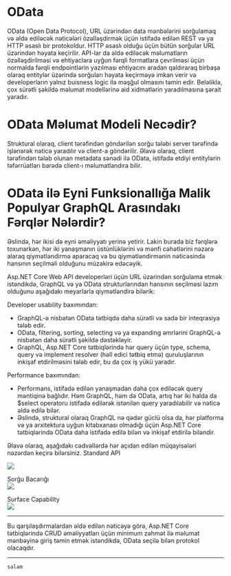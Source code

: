 # OData
OData (Open Data Protocol), URL üzərindən data mənbələrini sorğulamaq və əldə ediləcək nəticələri özəlləşdirmək üçün istifadə edilən REST və ya HTTP əsaslı bir protokoldur. HTTP əsaslı olduğu üçün bütün sorğular URL üzərindən həyata keçirilir. API-lar da əldə ediləcək məlumatların özəlləşdirilməsi və ehtiyaclara uyğun fərqli formatlara çevrilməsi üçün normalda fərqli endpointlərin yazılması ehtiyacını aradan qaldıraraq birbaşa olaraq entitylər üzərində sorğuları həyata keçirməyə imkan verir və developerların yalnız buisness logic ilə məşğul olmasını təmin edir. Beləliklə, çox sürətli şəkildə məlumat modellərinə aid xidmətlərin yaradılmasına şərait yaradır.

# OData Məlumat Modeli Necədir?
Struktural olaraq, client tərəfindən göndərilən sorğu tələbi server tərəfində işlənərək nəticə yaradılır və client-a göndərilir. Əlavə olaraq, client tərəfindən tələb olunan metadata sənədi ilə OData, istifadə etdiyi entitylərin təfərrüatları barədə client-ı məlumatlandıra bilir.

# OData ilə Eyni Funksionallığa Malik Populyar GraphQL Arasındakı Fərqlər Nələrdir?

Əslində, hər ikisi də eyni əməliyyatı yerinə yetirir. Lakin burada biz fərqlərə toxunarkən, hər iki yanaşmanın üstünlüklərini və mənfi cəhətlərini nəzərə alaraq qiymətləndirmə aparacaq və bu qiymətləndirmənin nəticəsində hansının seçilməli olduğunu müzakirə edəcəyik.

Asp.NET Core Web API developerləri üçün URL üzərindən sorğulama etmək istəndikdə, GraphQL və ya OData strukturlarından hansının seçilməsi lazım olduğunu aşağıdakı meyarlarla qiymətləndirə bilərik:

Developer usability baxımından:

- GraphQL-ə nisbətən OData tətbiqdə daha sürətli və sadə bir inteqrasiya tələb edir.
- OData, filtering, sorting, selecting və ya expanding əmrlərini GraphQL-ə nisbətən daha sürətli şəkildə dəstəkləyir.
- GraphQL, Asp.NET Core tətbiqlərində hər query üçün type, schema, query və implement resolver (həll edici tətbiq etmə) quruluşlarının inkişaf etdirilməsini tələb edir, bu da çox iş yükü 
  yaradır.
  
Performance baxımından:

- Performans, istifadə edilən yanaşmadan daha çox ediləcək query məntiqinə bağlıdır. Həm GraphQL, həm də OData, artıq hər iki halda da $select operatoru istifadə edilərək istənilən query 
  yaradılabilir və nəticə əldə edilə bilər.
- Əslində, struktural olaraq GraphQL nə qədər güclü olsa da, hər platforma və ya arxitektura uyğun kitabxanası olmadığı üçün Asp.NET Core tətbiqlərində OData daha istifadə edilə bilən və 
  inkişaf etdirilə biləndir.
  
Əlavə olaraq, aşağıdakı cədvəllərdə hər açıdan edilən müqayisələri nəzərdən keçirə bilərsiniz.
Standard API
<br>

<img src="https://www.gencayyildiz.com/blog/wp-content/uploads/2020/05/OData-Nedir-GraphQLden-Fark%C4%B1-Nedir..jpg" />

Sorğu Bacarığı
<br>
<img src="https://www.gencayyildiz.com/blog/wp-content/uploads/2020/05/OData-Nedir-GraphQLden-Fark%C4%B1-Nedir.-1.jpg" />

Surface Capability
<br>
<img src="https://www.gencayyildiz.com/blog/wp-content/uploads/2020/05/OData-Nedir-GraphQLden-Fark%C4%B1-Nedir.-2-768x239.jpg" />
<hr>
Bu qarşılaşdırmalardan əldə edilən nəticəyə görə, Asp.NET Core tətbiqlərində CRUD əməliyyatları üçün minimum zəhmət ilə məlumat mənbəyinə giriş təmin etmək istəndikdə, OData seçilə bilən protokol olacaqdır.
<br>
<hr>

```
salam
```
